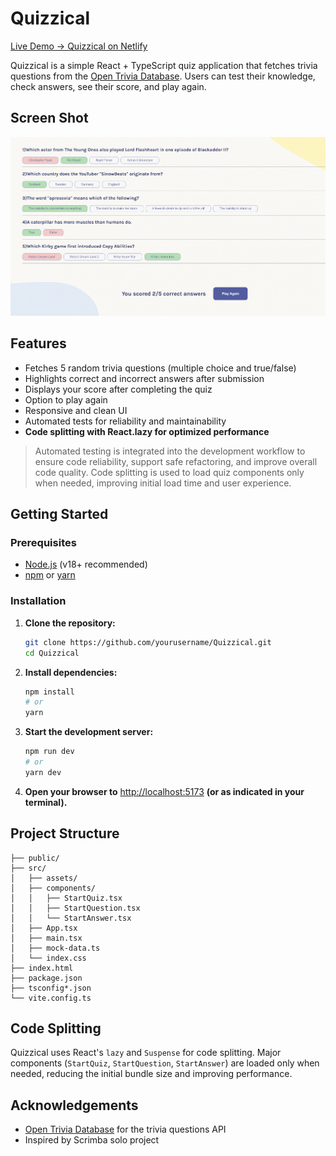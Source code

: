 # Quizzical

[Live Demo → Quizzical on Netlify](https://quizzicalfor.netlify.app/)

Quizzical is a simple React + TypeScript quiz application that fetches trivia questions from the [Open Trivia Database](https://opentdb.com/). Users can test their knowledge, check answers, see their score, and play again.

## Screen Shot

![App Screenshot](./src/assets/images/Screenshot.png)

## Features

- Fetches 5 random trivia questions (multiple choice and true/false)
- Highlights correct and incorrect answers after submission
- Displays your score after completing the quiz
- Option to play again
- Responsive and clean UI
- Automated tests for reliability and maintainability
- **Code splitting with React.lazy for optimized performance**

> Automated testing is integrated into the development workflow to ensure code reliability, support safe refactoring, and improve overall code quality.
> Code splitting is used to load quiz components only when needed, improving initial load time and user experience.

## Getting Started

### Prerequisites

- [Node.js](https://nodejs.org/) (v18+ recommended)
- [npm](https://www.npmjs.com/) or [yarn](https://yarnpkg.com/)

### Installation

1. **Clone the repository:**
    ```sh
    git clone https://github.com/yourusername/Quizzical.git
    cd Quizzical
    ```

2. **Install dependencies:**
    ```sh
    npm install
    # or
    yarn
    ```

3. **Start the development server:**
    ```sh
    npm run dev
    # or
    yarn dev
    ```

4. **Open your browser to** [http://localhost:5173](http://localhost:5173) **(or as indicated in your terminal).**

## Project Structure

```
├── public/
├── src/
│   ├── assets/
│   ├── components/
│   │   ├── StartQuiz.tsx
│   │   ├── StartQuestion.tsx
│   │   └── StartAnswer.tsx
│   ├── App.tsx
│   ├── main.tsx
│   ├── mock-data.ts
│   └── index.css
├── index.html
├── package.json
├── tsconfig*.json
└── vite.config.ts
```

## Code Splitting

Quizzical uses React's `lazy` and `Suspense` for code splitting. Major components (`StartQuiz`, `StartQuestion`, `StartAnswer`) are loaded only when needed, reducing the initial bundle size and improving performance.

## Acknowledgements

- [Open Trivia Database](https://opentdb.com/) for the trivia questions API
- Inspired by Scrimba solo project